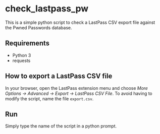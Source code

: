 # check_lastpass_pw

This is a simple python script to check a LastPass CSV export file against the
Pwned Passwords database.

## Requirements

- Python 3
- requests

## How to export a LastPass CSV file

In your browser, open the LastPass extension menu and choose _More Options ->
Advanced -> Export -> LastPass CSV File_. To avoid having to modify the script,
name the file `export.csv`.

## Run

Simply type the name of the script in a python prompt.
